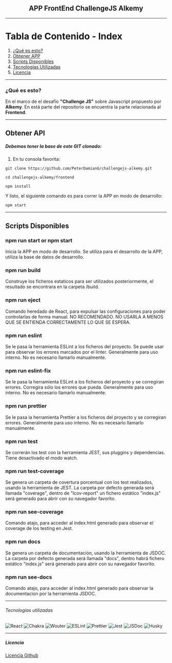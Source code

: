 <h2 align="center">
  APP FrontEnd ChallengeJS Alkemy
</h2>

---

# Tabla de Contenido - Index

1. [¿Qué es esto?](#what)
2. [Obtener APP](#create)
3. [Scripts Disponibles](#scripts)
4. [Tecnologías Utilizadas](#tech)
5. [Licencia](#license)

---

### ¿Qué es esto? <a name="what"></a>

En el marco de el desafío <b>"Challenge JS"</b> sobre Javascript propuesto por <b>Alkemy</b>.
En está parte del repositorio se encuentra la parte relacionada al <b>Frontend</b>.

---

## Obtener API <a name="create"></a>

##### Debemos tener la base de este GIT clonado:

1. En tu consola favorita:

`git clone https://github.com/PeterDamianG/challengejs-alkemy.git`

`cd challengejs-alkemy/frontend`

`npm install`

Y listo, el siguiente comando es para correr la APP en modo de desarrollo:

`npm start`

---

## Scripts Disponibles <a name="scripts"></a>

### npm run start or npm start

Inicia la APP en modo de desarrollo. Se utiliza para el desarrollo de la APP, utiliza la base de datos de desarrollo.

### npm run build

Construye los ficheros estaticos para ser utilizados posteriormente, el resultado se encontrara en la carpeta /build.

### npm run eject

Comando heredado de React, para expulsar las configuraciones para poder controlarlas de forma manual. NO RECOMENDADO. NO USARLA A MENOS QUE SE ENTIENDA CORRECTAMENTE LO QUE SE ESPERA.

### npm run eslint

Se le pasa la herramienta ESLint a los ficheros del proyecto. Se puede usar para observar los errores marcados por el linter. Generalmente para uso interno. No es necesario llamarlo manualmente.

### npm run eslint-fix

Se le pasa la herramienta ESLint a los ficheros del proyecto y se corregiran errores. Corregira sólo los errores que pueda. Generalmente para uso interno. No es necesario llamarlo manualmente.

### npm run prettier

Se le pasa la herramienta Prettier a los ficheros del proyecto y se corregiran errores. Generalmente para uso interno. No es necesario llamarlo manualmente.

### npm run test

Se correrán los test con la herramienta JEST, sus pluggins y dependencias. Tiene desactivado el modo watch.

### npm run test-coverage

Se genera un carpeta de covertura porcentual con los test realizados, usando la herramienta de JEST. La carpeta por defecto generada será llamada "coverage", dentro de "lcov-report" un fichero estático "index.js" será generado para abrir con su navegador favorito.

### npm run see-coverage

Comando atajo, para acceder al index.html generado para observar el coverage de los testing en Jest.

### npm run docs

Se genera un carpeta de documentación, usando la herramienta de JSDOC. La carpeta por defecto generada será llamada "docs", dentro habrá fichero estático "index.js" será generado para abrir con su navegador favorito.

### npm run see-docs

Comando atajo, para acceder al index.html generado para observar la documentacion por la herramienta JSDOC.

---

###### Tecnologías utilizadas <a name="tech"></a>

![React](https://img.shields.io/badge/React-17.0.2-blue)
![Chakra](https://img.shields.io/badge/Chakra-1.4.2-blue)
![Wouter](https://img.shields.io/badge/Wouter-2.7.4-blue)
![ESLint](https://img.shields.io/badge/ESLint-7.25.0-blue)
![Prettier](https://img.shields.io/badge/Prettier-2.2.1-blue)
![Jest](https://img.shields.io/badge/Jest-26.6.3-blue)
![JSDoc](https://img.shields.io/badge/JSDoc-3.6.6-blue)
![Husky](https://img.shields.io/badge/Husky-6.0.0-blue)

---

##### Licencia <a name="license"></a>

[Licencia Github](LICENSE)
